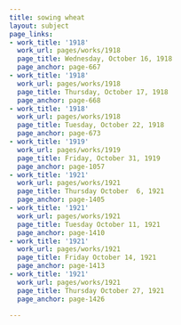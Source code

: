 ```yaml
---
title: sowing wheat
layout: subject
page_links:
- work_title: '1918'
  work_url: pages/works/1918
  page_title: Wednesday, October 16, 1918
  page_anchor: page-667
- work_title: '1918'
  work_url: pages/works/1918
  page_title: Thursday, October 17, 1918
  page_anchor: page-668
- work_title: '1918'
  work_url: pages/works/1918
  page_title: Tuesday, October 22, 1918
  page_anchor: page-673
- work_title: '1919'
  work_url: pages/works/1919
  page_title: Friday, October 31, 1919
  page_anchor: page-1057
- work_title: '1921'
  work_url: pages/works/1921
  page_title: Thursday October  6, 1921
  page_anchor: page-1405
- work_title: '1921'
  work_url: pages/works/1921
  page_title: Tuesday October 11, 1921
  page_anchor: page-1410
- work_title: '1921'
  work_url: pages/works/1921
  page_title: Friday October 14, 1921
  page_anchor: page-1413
- work_title: '1921'
  work_url: pages/works/1921
  page_title: Thursday October 27, 1921
  page_anchor: page-1426

---
```

